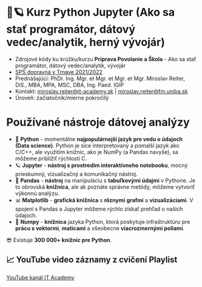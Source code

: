 # 🐍🪐 Kurz Python Jupyter (Ako sa stať programátor, dátový vedec/analytik, herný vývojár)
* Zdrojové kódy ku krúžku/kurzu **Príprava Povolanie a Škola** - Ako sa stať programátor, dátový vedec/analytik, vývojár
* [SPŠ dopravná v Trnave 2021/2022](https://www.spsdtt.sk/)
* Prednášajúci: PhDr. Ing. Mgr. et Mgr. et Mgr. et Mgr. Miroslav Reiter, DiS., MBA, MPA, MSC, DBA, Ing. Paed. IGIP 
* Kontakt: miroslav.reiter@it-academy.sk | miroslav.reiter@fm.uniba.sk 
* Úroveň: začiatočník/mierne pokročilý

# Používané nástroje dátovej analýzy
- 🐍 **Python** - momentálne **najpopulárnejší jazyk pre vedu o údajoch (Data science)**. Python je síce interpretovaný a pomalší jazyk ako C/C++, ale využitím knižníc, ako je NumPy (a Pandas navyše), sa môžeme priblížiť rýchlosti C.
- 🪐 **Jupyter** - **nástroj s prostredím interaktívneho notebooku**, mocný prieskumný, vizualizačný a komunikačný nástroj.
- 🐼 **Pandas** - **nástroj** na manipuláciu s **tabuľkovými údajmi** v Pythone. Je to obrovská **knižnica**, ale ak poznáte správne metódy, môžeme vytvoriť výkonnú analýzu.
- 📊 **Matplotlib** - **grafická knižnica** s **rôznymi** **grafmi** a **vizualizáciami**. V spojení s Pandas a Jupyter môžeme rýchlo získať prehľad o našich údajoch.
- 🚀 **Numpy** - **knižnica** jazyka Python, ktorá poskytuje infraštruktúru pre **prácu s vektormi**, **maticami** a všeobecne **viacrozmernými poliami**.

😎 Existuje **300 000+ knižníc pre Python**.

## 📈 YouTube video záznamy z cvičení Playlist
[YouTube kanál IT Academy](https://www.youtube.com/watch?v=grSMqteTd40&list=PLIu_ZdHo7Pk-_RYGTUL0NutnK3ljsCHVX)


